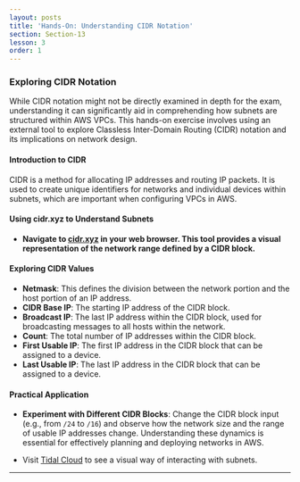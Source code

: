 ```yaml
---
layout: posts
title: 'Hands-On: Understanding CIDR Notation'
section: Section-13
lesson: 3
order: 1
---
```


### Exploring CIDR Notation

While CIDR notation might not be directly examined in depth for the exam, understanding it can significantly aid in comprehending how subnets are structured within AWS VPCs. This hands-on exercise involves using an external tool to explore Classless Inter-Domain Routing (CIDR) notation and its implications on network design.

<!-- pagebreak -->

#### Introduction to CIDR

CIDR is a method for allocating IP addresses and routing IP packets. It is used to create unique identifiers for networks and individual devices within subnets, which are important when configuring VPCs in AWS.

<!-- pagebreak -->

#### Using cidr.xyz to Understand Subnets

- **Navigate to [cidr.xyz](http://cidr.xyz) in your web browser. This tool provides a visual representation of the network range defined by a CIDR block.**

<!-- pagebreak -->

#### Exploring CIDR Values

- **Netmask**: This defines the division between the network portion and the host portion of an IP address.
- **CIDR Base IP**: The starting IP address of the CIDR block.
- **Broadcast IP**: The last IP address within the CIDR block, used for broadcasting messages to all hosts within the network.
- **Count**: The total number of IP addresses within the CIDR block.
- **First Usable IP**: The first IP address in the CIDR block that can be assigned to a device.
- **Last Usable IP**: The last IP address in the CIDR block that can be assigned to a device.

<!-- pagebreak -->

#### Practical Application

- **Experiment with Different CIDR Blocks**: Change the CIDR block input (e.g., from `/24` to `/16`) and observe how the network size and the range of usable IP addresses change. Understanding these dynamics is essential for effectively planning and deploying networks in AWS.

- Visit [Tidal Cloud](https://tidalcloud.com/subnet-builder/) to see a visual way of interacting with subnets.

---
